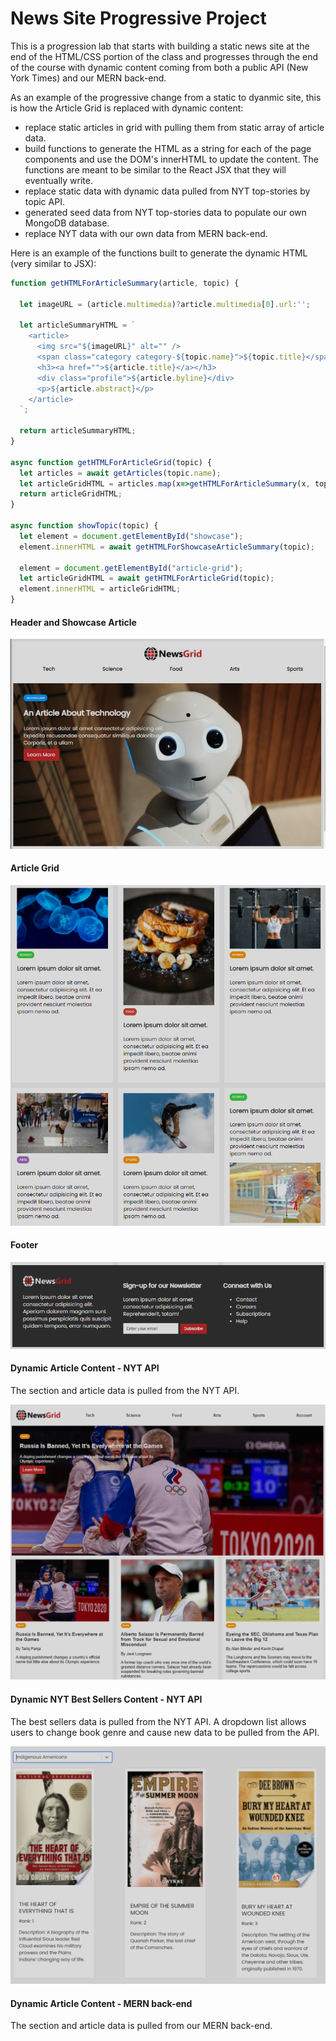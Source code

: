 # News Site Progressive Project

This is a progression lab that starts with building a static news site at the end of the HTML/CSS portion of the class and progresses through the end of the course with dynamic content coming from both a public API (New York Times) and our MERN back-end.

As an example of the progressive change from a static to dyanmic site, this is how the Article Grid is replaced with dynamic content:
* replace static articles in grid with pulling them from static array of article data.
* build functions to generate the HTML as a string for each of the page components and use the DOM's innerHTML to update the content. The functions are meant to be similar to the React JSX that they will eventually write.
* replace static data with dynamic data pulled from NYT top-stories by topic API.
* generated seed data from NYT top-stories data to populate our own MongoDB database.
* replace NYT data with our own data from MERN back-end.

Here is an example of the functions built to generate the dynamic HTML (very similar to JSX):

```javascript
function getHTMLForArticleSummary(article, topic) {
  
  let imageURL = (article.multimedia)?article.multimedia[0].url:'';

  let articleSummaryHTML = `
    <article>
      <img src="${imageURL}" alt="" />
      <span class="category category-${topic.name}">${topic.title}</span>
      <h3><a href="">${article.title}</a></h3>
      <div class="profile">${article.byline}</div>
      <p>${article.abstract}</p>
    </article>
  `;

  return articleSummaryHTML;
}

async function getHTMLForArticleGrid(topic) {
  let articles = await getArticles(topic.name);
  let articleGridHTML = articles.map(x=>getHTMLForArticleSummary(x, topic)).join("");
  return articleGridHTML;
}

async function showTopic(topic) {
  let element = document.getElementById("showcase");
  element.innerHTML = await getHTMLForShowcaseArticleSummary(topic);
    
  element = document.getElementById("article-grid");
  let articleGridHTML = await getHTMLForArticleGrid(topic);
  element.innerHTML = articleGridHTML;
}

```



#### Header and Showcase Article
![](https://github.com/hoc-labs/images/blob/main/news-site-1.png?raw=true)

#### Article Grid
![](https://github.com/hoc-labs/images/blob/main/news-site-2.png?raw=true)

#### Footer
![](https://github.com/hoc-labs/images/blob/main/news-site-3.png?raw=true)


#### Dynamic Article Content - NYT API
The section and article data is pulled from the NYT API.

![](https://github.com/hoc-labs/images/blob/main/news-site-4.png?raw=true)

#### Dynamic NYT Best Sellers Content - NYT API
The best sellers data is pulled from the NYT API. A dropdown list allows users to change book genre and cause new data to be pulled from the API.

![](https://github.com/hoc-labs/images/blob/main/nyt-books-api.png?raw=true)

#### Dynamic Article Content - MERN back-end
The section and article data is pulled from our MERN back-end.


